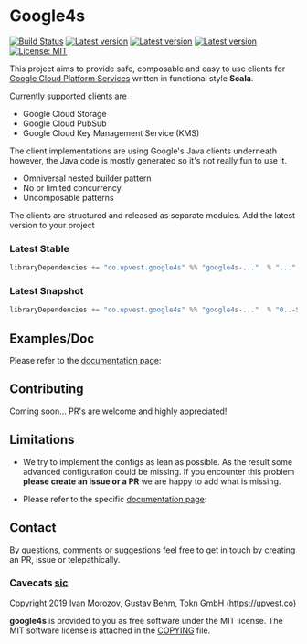 # Google4s

[![Build Status](https://circleci.com/gh/toknapp/google4s.svg?style=svg)](https://circleci.com/gh/toknapp/google4s)
[![Latest version](https://index.scala-lang.org/toknapp/google4s/google4s-gkms/latest.svg?color=orange)](https://index.scala-lang.org/toknapp/google4s/google4s-gkms)
[![Latest version](https://index.scala-lang.org/toknapp/google4s/google4s-gpubsub/latest.svg?color=orange)](https://index.scala-lang.org/toknapp/google4s/google4s-gpubsub)
[![Latest version](https://index.scala-lang.org/toknapp/google4s/google4s-gstorage/latest.svg?color=orange)](https://index.scala-lang.org/toknapp/google4s/google4s-gstorage)
[![License: MIT](https://img.shields.io/badge/License-MIT-yellow.svg)](COPYING)


This project aims to provide safe, composable and easy to use clients for [Google Cloud Platform Services](https://github.com/googleapis/google-cloud-java) written
in functional style **Scala**.

Currently supported clients are

- Google Cloud Storage
- Google Cloud PubSub
- Google Cloud Key Management Service (KMS)


The client implementations are using Google's Java clients underneath
however, the Java code is mostly generated so it's not really fun to use it.

 - Omniversal nested builder pattern
 - No or limited concurrency
 - Uncomposable patterns 

The clients are structured and released as separate modules.
Add the latest version to your project

### Latest Stable
```sbt
libraryDependencies += "co.upvest.google4s" %% "google4s-..."  % "..."
```
### Latest Snapshot
```sbt
libraryDependencies += "co.upvest.google4s" %% "google4s-..."  % "0..-SNAPSHOT"
```

## Examples/Doc
Please refer to the [documentation page](https://toknapp.github.io/google4s/):


## Contributing

Coming soon... PR's are welcome and highly appreciated!

## Limitations

- We try to implement the configs as lean as possible. As the result some advanced
configuration could be missing. If you encounter this problem **please create an issue or a PR**
we are happy to add what is missing.

- Please refer to the specific [documentation page](https://toknapp.github.io/google4s/):
 
## Contact

By questions, comments or suggestions feel free to get in touch by creating an PR, issue or telepathically. 

### Cavecats [sic](https://www.youtube.com/watch?v=a0SuhNn8S60) 

Copyright 2019 Ivan Morozov, Gustav Behm, Tokn GmbH (https://upvest.co)

**google4s** is provided to you as free software under the MIT license.
The MIT software license is attached in the [COPYING](COPYING) file.
